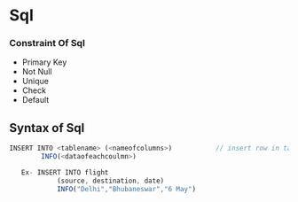 # Sql

### Constraint Of Sql
- Primary Key
- Not Null
- Unique
- Check
- Default

## Syntax of Sql
```javascript
INSERT INTO <tablename> (<nameofcolumns>)           // insert row in table 
        INFO(<dataofeachcoulmn>)                   
```

``` javascript
   Ex- INSERT INTO flight
            (source, destination, date)
            INFO("Delhi","Bhubaneswar","6 May")